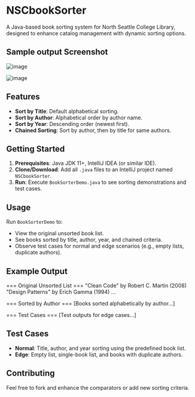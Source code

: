 
# NSCbookSorter

A Java-based book sorting system for North Seattle College Library, designed to enhance catalog management with dynamic sorting options.

## Sample output Screenshot

![image](https://github.com/user-attachments/assets/4070dad1-92a5-4d32-8528-420c7a4c71bb)

![image](https://github.com/user-attachments/assets/bdb85ee8-6c9a-4ba1-999f-0d3090c52107)

## Features
- **Sort by Title**: Default alphabetical sorting.
- **Sort by Author**: Alphabetical order by author name.
- **Sort by Year**: Descending order (newest first).
- **Chained Sorting**: Sort by author, then by title for same authors.

## Getting Started
1. **Prerequisites**: Java JDK 11+, IntelliJ IDEA (or similar IDE).
2. **Clone/Download**: Add all `.java` files to an IntelliJ project named `NSCbookSorter`.
3. **Run**: Execute `BookSorterDemo.java` to see sorting demonstrations and test cases.

## Usage
Run `BookSorterDemo` to:
- View the original unsorted book list.
- See books sorted by title, author, year, and chained criteria.
- Observe test cases for normal and edge scenarios (e.g., empty lists, duplicate authors).

## Example Output

=== Original Unsorted List ===
"Clean Code" by Robert C. Martin (2008)
"Design Patterns" by Erich Gamma (1994)
...

=== Sorted by Author ===
[Books sorted alphabetically by author...]

=== Test Cases ===
[Test outputs for edge cases...]


## Test Cases
- **Normal**: Title, author, and year sorting using the predefined book list.
- **Edge**: Empty list, single-book list, and books with duplicate authors.

## Contributing
Feel free to fork and enhance the comparators or add new sorting criteria.
